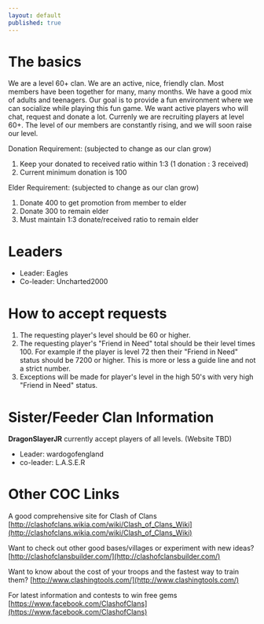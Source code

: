 ```yaml
---
layout: default
published: true
---
```


# The basics

We are a level 60+ clan. We are an active, nice, friendly clan.  Most members have been together for many, many months. We have a good mix of adults and teenagers. Our goal is to provide a fun environment where we can socialize while playing this fun game. We want active players who will chat, request and donate a lot. Currenly we are recruiting players at level 60+. The level of our members are constantly rising, and we will soon raise our level.

Donation Requirement: (subjected to change as our clan grow)

1. Keep your donated to received ratio within 1:3 (1 donation : 3 received)
2. Current minimum donation is 100

Elder Requirement:  (subjected to change as our clan grow)

1. Donate 400 to get promotion from member to elder
2. Donate 300 to remain elder
3. Must maintain 1:3 donate/received ratio to remain elder

# Leaders

- Leader:    Eagles
- Co-leader: Uncharted2000

# How to accept requests

1. The requesting player's level should be 60 or higher.
2. The requesting player's "Friend in Need" total should be their level times 100. For example if the player is level 72 then their "Friend in Need" status should be 7200 or higher.  This is more or less a guide line and not a strict number.
3. Exceptions will be made for player's level in the high 50's with very high "Friend in Need" status.

# Sister/Feeder Clan Information

**DragonSlayerJR** currently accept players of all levels.  (Website TBD)

- Leader: wardogofengland
- co-leader: L.A.S.E.R

# Other COC Links

A good comprehensive site for Clash of Clans
[http://clashofclans.wikia.com/wiki/Clash_of_Clans_Wiki](http://clashofclans.wikia.com/wiki/Clash_of_Clans_Wiki)

Want to check out other good bases/villages or experiment with new ideas?
[http://clashofclansbuilder.com/](http://clashofclansbuilder.com/)

Want to know about the cost of your troops and the fastest way to train them?
[http://www.clashingtools.com/](http://www.clashingtools.com/)

For latest information and contests to win free gems
[https://www.facebook.com/ClashofClans](https://www.facebook.com/ClashofClans)
